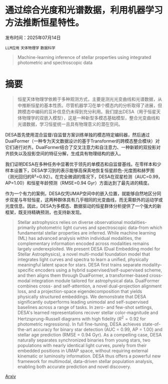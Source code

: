# 通过综合光度和光谱数据，利用机器学习方法推断恒星特性。

发布时间：2025年07月14日

`LLM应用` `天体物理学` `数据科学`

> Machine-learning inference of stellar properties using integrated photometric and spectroscopic data

# 摘要

> 恒星天体物理学依赖于多种观测方式，主要是测光光变曲线和光谱数据，从中推断恒星的基本性质。尽管机器学习在单个模态内的分析取得了进展，但跨模态中编码的互补信息仍未得到充分利用。我们提出DESA（用于恒星天体物理学的双嵌入模型），这是一种新型多模态基础模型，整合光变曲线和光谱数据，学习恒星统一且具有物理意义的潜在空间。

DESA首先使用混合监督/自监督方案训练单独的模态特定编码器，然后通过DualFormer（一种专为天文数据设计的基于Transformer的跨模态整合模块）对它们进行对齐。DualFormer结合了交叉注意力和自注意力、一种新颖的双投影对齐损失以及投影空间的特征分解，生成具有物理结构的嵌入。

我们证明DESA在多种任务中显著优于领先的单模态和自监督基线。在零样本和少样本设置下，DESA学习到的表示能够高保真地恢复恒星颜色-光度图和赫罗图（测光回归的R²=0.92）。在完全微调的情况下，DESA在双星检测（AUC=0.99，AP=1.00）和恒星年龄预测（RMSE=0.94 Gyr）方面达到了最先进的精度。

作为一个有力的案例，DESA仅凭UMAP空间中的嵌入位置，就能够自然地区分同步双星与年轻恒星，这两种群体具有几乎相同的光变曲线，而无需额外的运动学或光度信息。因此，DESA为多模态、数据驱动的恒星群体分析提供了一个强大的新框架，既支持精确预测，也支持新发现。

> Stellar astrophysics relies on diverse observational modalities-primarily photometric light curves and spectroscopic data-from which fundamental stellar properties are inferred. While machine learning (ML) has advanced analysis within individual modalities, the complementary information encoded across modalities remains largely underexploited. We present DESA (Dual Embedding model for Stellar Astrophysics), a novel multi-modal foundation model that integrates light curves and spectra to learn a unified, physically meaningful latent space for stars. DESA first trains separate modality-specific encoders using a hybrid supervised/self-supervised scheme, and then aligns them through DualFormer, a transformer-based cross-modal integration module tailored for astrophysical data. DualFormer combines cross- and self-attention, a novel dual-projection alignment loss, and a projection-space eigendecomposition that yields physically structured embeddings. We demonstrate that DESA significantly outperforms leading unimodal and self-supervised baselines across a range of tasks. In zero- and few-shot settings, DESA's learned representations recover stellar color-magnitude and Hertzsprung-Russell diagrams with high fidelity ($R^2 = 0.92$ for photometric regressions). In full fine-tuning, DESA achieves state-of-the-art accuracy for binary star detection (AUC = $0.99$, AP = $1.00$) and stellar age prediction (RMSE = $0.94$ Gyr). As a compelling case, DESA naturally separates synchronized binaries from young stars, two populations with nearly identical light curves, purely from their embedded positions in UMAP space, without requiring external kinematic or luminosity information. DESA thus offers a powerful new framework for multimodal, data-driven stellar population analysis, enabling both accurate prediction and novel discovery.

[Arxiv](https://arxiv.org/abs/2507.10666)